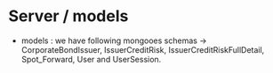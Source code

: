 # Server / models

- models : we have following mongooes schemas -> 
   CorporateBondIssuer, IssuerCreditRisk, IssuerCreditRiskFullDetail, Spot_Forward, User and UserSession.
  
